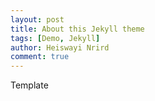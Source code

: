 ```yaml
---
layout: post
title: About this Jekyll theme
tags: [Demo, Jekyll]
author: Heiswayi Nrird
comment: true
---
```


Template
